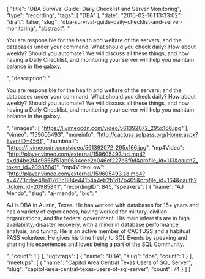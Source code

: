 {
  "title": "DBA Survival Guide: Daily Checklist and Server Monitoring",
  "type": "recording",
  "tags": [
    "DBA"
  ],
  "date": "2016-02-16T13:33:02",
  "draft": false,
  "slug": "dba-survival-guide-daily-checklist-and-server-monitoring",
  "abstract": "<p>You are responsible for the health and welfare of the servers, and the databases under your command. What should you check daily? How about weekly? Should you automate? We will discuss all these things, and how having a Daily Checklist, and monitoring your server will help you maintain balance in the galaxy.</p>",
  "description": "<p>You are responsible for the health and welfare of the servers, and the databases under your command. What should you check daily? How about weekly? Should you automate? We will discuss all these things, and how having a Daily Checklist, and monitoring your server will help you maintain balance in the galaxy.</p>",
  "images": [
    "https://i.vimeocdn.com/video/561392072_295x166.jpg"
  ],
  "vimeo": "159605493",
  "moreinfo": "http://cactuss.sqlpass.org/Home.aspx?EventID=4561",
  "thumbnail": "https://i.vimeocdn.com/video/561392072_295x166.jpg",
  "mp4Video": "http://player.vimeo.com/external/159605493.hd.mp4?s=dd4be2f4c9866f51ab0634cec2c046cf227b6f9d&profile_id=113&oauth2_token_id=20985841",
  "mp4VideoLow": "http://player.vimeo.com/external/159605493.sd.mp4?s=4773cdae48a11763c804e44154a4eb2b1d17b465&profile_id=164&oauth2_token_id=20985841",
  "recordingID": 845,
  "speakers": [
    {
      "name": "AJ Mendo",
      "slug": "aj-mendo",
      "bio": "<p>AJ is DBA in Austin, Texas. He has worked with databases for 15+ years and has a variety of experiences, having worked for military, civilian organizations, and the federal government. His main interests are in high availability, disaster recovery, with a minor in database performance analysis, and tuning. He is an active member of CACTUSS and a habitual PASS volunteer. He gives his time freely to SQL Events by speaking and sharing his experiences and loves being a part of the SQL Community.</p>",
      "count": 1
    }
  ],
  "ugtvtags": [
    {
      "name": "DBA",
      "slug": "dba",
      "count": 1
    }
  ],
  "meetups": [
    {
      "name": "Capitol Area Central Texas Users of SQL Server",
      "slug": "capitol-area-central-texas-users-of-sql-server",
      "count": 74
    }
  ]
}